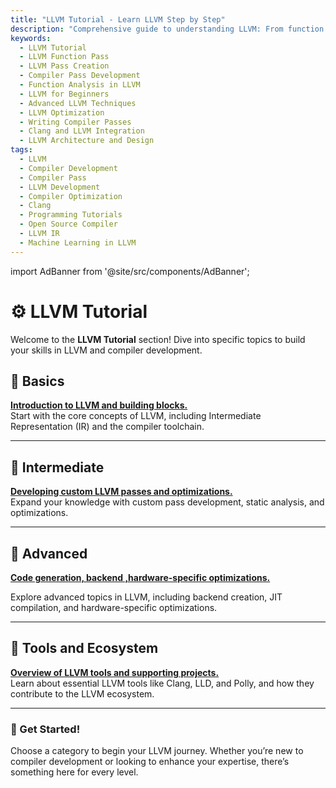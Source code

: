 ```yaml
---
title: "LLVM Tutorial - Learn LLVM Step by Step"
description: "Comprehensive guide to understanding LLVM: From function passes to creating your own LLVM passes and developing a compiler pass. Ideal for learners and developers."
keywords:
  - LLVM Tutorial
  - LLVM Function Pass
  - LLVM Pass Creation
  - Compiler Pass Development
  - Function Analysis in LLVM
  - LLVM for Beginners
  - Advanced LLVM Techniques
  - LLVM Optimization
  - Writing Compiler Passes
  - Clang and LLVM Integration
  - LLVM Architecture and Design
tags:
  - LLVM
  - Compiler Development
  - Compiler Pass
  - LLVM Development
  - Compiler Optimization
  - Clang
  - Programming Tutorials
  - Open Source Compiler
  - LLVM IR
  - Machine Learning in LLVM
---
```

import AdBanner from '@site/src/components/AdBanner';

<div>
    <AdBanner />
</div>


# ⚙️ LLVM Tutorial

Welcome to the **LLVM Tutorial** section! Dive into specific topics to build your skills in LLVM and compiler development.

## 🌈 Basics
**[Introduction to LLVM and building blocks.](llvm_basic/index.md)**  
Start with the core concepts of LLVM, including Intermediate Representation (IR) and the compiler toolchain.

---

<div>
    <AdBanner />
</div>


## 🔧 Intermediate
**[Developing custom LLVM passes and optimizations.](./Intermediate/What_Is_LLVM_Passes.md)**  
Expand your knowledge with custom pass development, static analysis, and optimizations.

---
<div>
    <AdBanner />
</div>




## 🚀 Advanced
**[Code generation, backend ,hardware-specific optimizations.](llvm_extras/index.md)**

Explore advanced topics in LLVM, including backend creation, JIT compilation, and hardware-specific optimizations.

---
<div>
    <AdBanner />
</div>



## 📖 Tools and Ecosystem
**[Overview of LLVM tools and supporting projects.](#)**  
Learn about essential LLVM tools like Clang, LLD, and Polly, and how they contribute to the LLVM ecosystem.

---
<div>
    <AdBanner />
</div>

### 🚀 Get Started!
Choose a category to begin your LLVM journey. Whether you’re new to compiler development or looking to enhance your expertise, there’s something here for every level.



